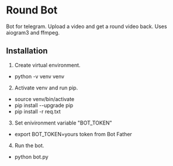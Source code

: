 # Round Bot

Bot for telegram. Upload a video and get a round video back.
Uses aiogram3 and ffmpeg.

## Installation
1. Create virtual environment.
  * python -v venv venv

2. Activate venv and run pip.
  * source venv/bin/activate
  * pip install --upgrade pip
  * pip install -r req.txt

3. Set enivironment variable "BOT_TOKEN"
  * export BOT_TOKEN=yours token from Bot Father

4. Run the bot.
  * python bot.py



